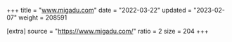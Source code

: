 +++
title = "www.migadu.com"
date = "2022-03-22"
updated = "2023-02-07"
weight = 208591

[extra]
source = "https://www.migadu.com/"
ratio = 2
size = 204
+++
